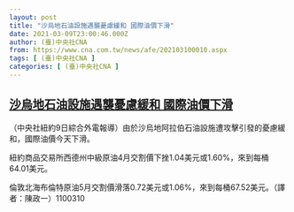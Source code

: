 ```yaml
---
layout: post
title: "沙烏地石油設施遇襲憂慮緩和 國際油價下滑"
date: 2021-03-09T23:00:46.000Z
author: (臺)中央社CNA
from: https://www.cna.com.tw/news/afe/202103100010.aspx
tags: [ (臺)中央社CNA ]
categories: [ (臺)中央社CNA ]
---
```

<!--1615330846000-->
[沙烏地石油設施遇襲憂慮緩和 國際油價下滑](https://www.cna.com.tw/news/afe/202103100010.aspx)
------

<div>
<div></div><div class="paragraph"><p>（中央社紐約9日綜合外電報導）由於沙烏地阿拉伯石油設施遭攻擊引發的憂慮緩和，國際油價今天下滑。</p><p>紐約商品交易所西德州中級原油4月交割價下挫1.04美元或1.60%，來到每桶64.01美元。</p><p>倫敦北海布倫特原油5月交割價滑落0.72美元或1.06%，來到每桶67.52美元。（譯者：陳政一）1100310</p></div>
</div>
